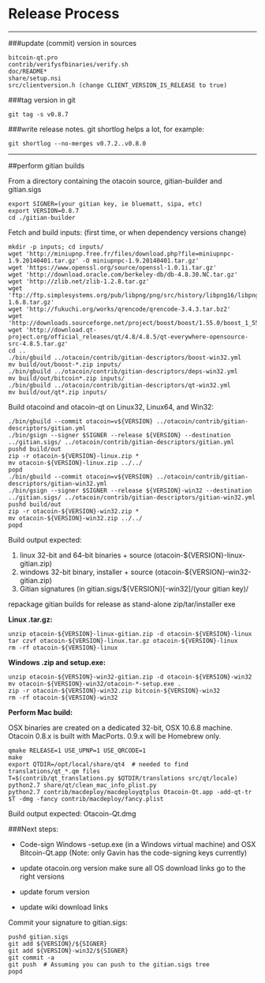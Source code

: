 Release Process
====================

* * *

###update (commit) version in sources


	bitcoin-qt.pro
	contrib/verifysfbinaries/verify.sh
	doc/README*
	share/setup.nsi
	src/clientversion.h (change CLIENT_VERSION_IS_RELEASE to true)

###tag version in git

	git tag -s v0.8.7

###write release notes. git shortlog helps a lot, for example:

	git shortlog --no-merges v0.7.2..v0.8.0

* * *

##perform gitian builds

 From a directory containing the otacoin source, gitian-builder and gitian.sigs
  
	export SIGNER=(your gitian key, ie bluematt, sipa, etc)
	export VERSION=0.8.7
	cd ./gitian-builder

 Fetch and build inputs: (first time, or when dependency versions change)

	mkdir -p inputs; cd inputs/
	wget 'http://miniupnp.free.fr/files/download.php?file=miniupnpc-1.9.20140401.tar.gz' -O miniupnpc-1.9.20140401.tar.gz'
	wget 'https://www.openssl.org/source/openssl-1.0.1i.tar.gz'
	wget 'http://download.oracle.com/berkeley-db/db-4.8.30.NC.tar.gz'
	wget 'http://zlib.net/zlib-1.2.8.tar.gz'
	wget 'ftp://ftp.simplesystems.org/pub/libpng/png/src/history/libpng16/libpng-1.6.8.tar.gz'
	wget 'http://fukuchi.org/works/qrencode/qrencode-3.4.3.tar.bz2'
	wget 'http://downloads.sourceforge.net/project/boost/boost/1.55.0/boost_1_55_0.tar.bz2'
	wget 'http://download.qt-project.org/official_releases/qt/4.8/4.8.5/qt-everywhere-opensource-src-4.8.5.tar.gz'
	cd ..
	./bin/gbuild ../otacoin/contrib/gitian-descriptors/boost-win32.yml
	mv build/out/boost-*.zip inputs/
	./bin/gbuild ../otacoin/contrib/gitian-descriptors/deps-win32.yml
	mv build/out/bitcoin*.zip inputs/
	./bin/gbuild ../otacoin/contrib/gitian-descriptors/qt-win32.yml
	mv build/out/qt*.zip inputs/

 Build otacoind and otacoin-qt on Linux32, Linux64, and Win32:
  
	./bin/gbuild --commit otacoin=v${VERSION} ../otacoin/contrib/gitian-descriptors/gitian.yml
	./bin/gsign --signer $SIGNER --release ${VERSION} --destination ../gitian.sigs/ ../otacoin/contrib/gitian-descriptors/gitian.yml
	pushd build/out
	zip -r otacoin-${VERSION}-linux.zip *
	mv otacoin-${VERSION}-linux.zip ../../
	popd
	./bin/gbuild --commit otacoin=v${VERSION} ../otacoin/contrib/gitian-descriptors/gitian-win32.yml
	./bin/gsign --signer $SIGNER --release ${VERSION}-win32 --destination ../gitian.sigs/ ../otacoin/contrib/gitian-descriptors/gitian-win32.yml
	pushd build/out
	zip -r otacoin-${VERSION}-win32.zip *
	mv otacoin-${VERSION}-win32.zip ../../
	popd

  Build output expected:

  1. linux 32-bit and 64-bit binaries + source (otacoin-${VERSION}-linux-gitian.zip)
  2. windows 32-bit binary, installer + source (otacoin-${VERSION}-win32-gitian.zip)
  3. Gitian signatures (in gitian.sigs/${VERSION}[-win32]/(your gitian key)/

repackage gitian builds for release as stand-alone zip/tar/installer exe

**Linux .tar.gz:**

	unzip otacoin-${VERSION}-linux-gitian.zip -d otacoin-${VERSION}-linux
	tar czvf otacoin-${VERSION}-linux.tar.gz otacoin-${VERSION}-linux
	rm -rf otacoin-${VERSION}-linux

**Windows .zip and setup.exe:**

	unzip otacoin-${VERSION}-win32-gitian.zip -d otacoin-${VERSION}-win32
	mv otacoin-${VERSION}-win32/otacoin-*-setup.exe .
	zip -r otacoin-${VERSION}-win32.zip bitcoin-${VERSION}-win32
	rm -rf otacoin-${VERSION}-win32

**Perform Mac build:**

  OSX binaries are created on a dedicated 32-bit, OSX 10.6.8 machine.
  Otacoin 0.8.x is built with MacPorts.  0.9.x will be Homebrew only.

	qmake RELEASE=1 USE_UPNP=1 USE_QRCODE=1
	make
	export QTDIR=/opt/local/share/qt4  # needed to find translations/qt_*.qm files
	T=$(contrib/qt_translations.py $QTDIR/translations src/qt/locale)
	python2.7 share/qt/clean_mac_info_plist.py
	python2.7 contrib/macdeploy/macdeployqtplus Otacoin-Qt.app -add-qt-tr $T -dmg -fancy contrib/macdeploy/fancy.plist

 Build output expected: Otacoin-Qt.dmg

###Next steps:

* Code-sign Windows -setup.exe (in a Windows virtual machine) and
  OSX Bitcoin-Qt.app (Note: only Gavin has the code-signing keys currently)

* update otacoin.org version
  make sure all OS download links go to the right versions

* update forum version

* update wiki download links

Commit your signature to gitian.sigs:

	pushd gitian.sigs
	git add ${VERSION}/${SIGNER}
	git add ${VERSION}-win32/${SIGNER}
	git commit -a
	git push  # Assuming you can push to the gitian.sigs tree
	popd

